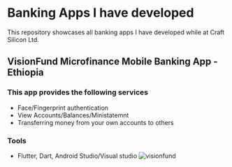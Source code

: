 # Banking Apps I have developed
This repository showcases all banking apps I have developed while at Craft Silicon Ltd.

## VisionFund Microfinance Mobile Banking App - Ethiopia
### This app provides the following services
- Face/Fingerprint authentication
- View Accounts/Balances/Ministatemnt
- Transferring money from your own accounts to others

### Tools
- Flutter, Dart, Android Studio/Visual studio
![visionfund](https://github.com/kagwicharles/bankappimages/assets/46281757/723f8160-f04d-4d46-bbc1-616c0f8f6dde)

